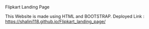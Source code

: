 Flipkart Landing Page

This Website is made using HTML and BOOTSTRAP.
Deployed Link : https://shalini118.github.io/Flipkart_landing_page/
